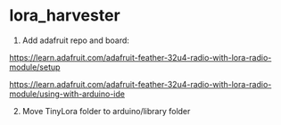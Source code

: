 # lora_harvester

1) Add adafruit repo and board:

https://learn.adafruit.com/adafruit-feather-32u4-radio-with-lora-radio-module/setup

https://learn.adafruit.com/adafruit-feather-32u4-radio-with-lora-radio-module/using-with-arduino-ide

2) Move TinyLora folder to arduino/library folder
